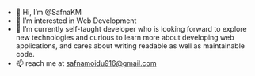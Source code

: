 - 👋 Hi, I’m @SafnaKM
- 👀 I’m interested in Web Development
- 🌱 I’m currently self-taught developer who is looking forward to
explore new technologies and curious to learn more about developing web applications, and cares about writing readable as well as maintainable code.
- 📫  reach me at safnamoidu916@gmail.com


